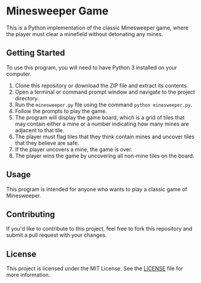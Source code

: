 # Minesweeper Game

This is a Python implementation of the classic Minesweeper game, where the player must clear a minefield without detonating any mines.

## Getting Started

To use this program, you will need to have Python 3 installed on your computer.

1. Clone this repository or download the ZIP file and extract its contents.
2. Open a terminal or command prompt window and navigate to the project directory.
3. Run the `minesweeper.py` file using the command `python minesweeper.py`.
4. Follow the prompts to play the game.
5. The program will display the game board, which is a grid of tiles that may contain either a mine or a number indicating how many mines are adjacent to that tile.
6. The player must flag tiles that they think contain mines and uncover tiles that they believe are safe.
7. If the player uncovers a mine, the game is over.
8. The player wins the game by uncovering all non-mine tiles on the board.

## Usage

This program is intended for anyone who wants to play a classic game of Minesweeper.

## Contributing

If you'd like to contribute to this project, feel free to fork this repository and submit a pull request with your changes.

## License

This project is licensed under the MIT License. See the [LICENSE](../../LICENSE) file for more information.
